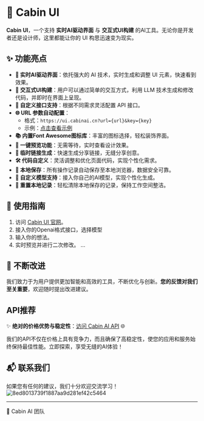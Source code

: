 # 🌟 Cabin UI

 **Cabin UI**，一个支持 **实时AI驱动界面** 与 **交互式UI构建** 的AI工具。无论你是开发者还是设计师，这里都能让你的 UI 构思迅速变为现实。

## ✨ 功能亮点

- **🔧 实时AI驱动界面**：依托强大的 AI 技术，实时生成和调整 UI 元素，快速看到效果。
- **🔄 交互式UI构建**：用户可以通过简单的交互方式，利用 LLM 技术生成和修改代码，并即时在界面上呈现。
- **🔗 自定义接口支持**：根据不同需求灵活配置 API 接口。
- **🌐 URL 参数自动配置**：
  - 格式：`https://ui.cabinai.cn?url={url}&key={key}`
  - 示例：[点击查看示例](https://ui.cabinai.cn/?url=https://api.cabinai.cn&key=sk-你的密钥)
- **📚 内置Font Awesome图标库**：丰富的图标选择，轻松装饰界面。
- **👀 一键预览功能**：无需等待，实时查看设计效果。
- **🔗 临时链接生成**：快速生成分享链接，无缝分享创意。
- **🛠 代码自定义**：灵活调整和优化页面代码，实现个性化需求。
- **💾 本地保存**：所有操作记录自动保存至本地浏览器，数据安全可靠。
- **🧩 自定义模型支持**：接入你自己的AI模型，实现个性化生成。
- **🔄 重置本地记录**：轻松清除本地保存的记录，保持工作空间整洁。

## 🚀 使用指南

1. 访问 [Cabin UI 官网](https://ui.cabinai.cn)。
2. 接入你的Openai格式接口，选择模型
3. 输入你的想法。
4. 实时预览并进行二次修改。
...

## 🌱 不断改进

我们致力于为用户提供更加智能和高效的工具，不断优化与创新。**您的反馈对我们至关重要**，欢迎随时提出改进建议。

## API推荐

✨ **绝对的价格优势与稳定性**：[访问 Cabin AI API](https://api.cabinai.cn) 🌐

我们的API不仅在价格上具有竞争力，而且确保了高稳定性，使您的应用和服务始终保持最佳性能。立即探索，享受无缝的AI体验！

## 📬 联系我们

如果您有任何的建议，我们十分欢迎交流学习！
![8ed8013739f1887aa9d281ef42c5464](https://github.com/user-attachments/assets/568cbd81-fd15-477d-9287-fa8d66c4fec1)


---

🤝 Cabin AI 团队
